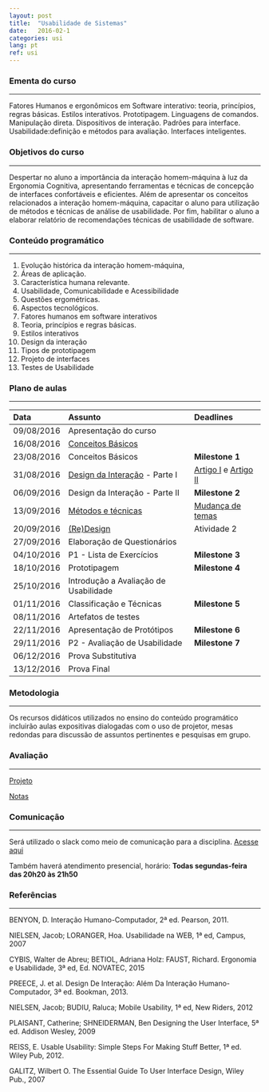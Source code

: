 ```yaml
---
layout: post
title:  "Usabilidade de Sistemas"
date:   2016-02-1
categories: usi
lang: pt
ref: usi
---
```


### Ementa do curso
___
Fatores Humanos e ergonômicos em Software interativo: teoria, princípios, regras básicas. Estilos interativos. Prototipagem. Linguagens de comandos. Manipulação direta. Dispositivos de interação. Padrões para interface. Usabilidade:definição e métodos para avaliação. Interfaces inteligentes.

### Objetivos do curso
___
Despertar no aluno a importância da interação homem-máquina à luz da Ergonomia Cognitiva, apresentando ferramentas e técnicas de concepção de interfaces confortáveis e eficientes. Além de apresentar os conceitos relacionados a interação homem-máquina, capacitar o aluno para utilização de métodos e técnicas de análise de usabilidade. Por fim, habilitar o aluno a elaborar relatório de recomendações técnicas de usabilidade de software.

### Conteúdo programático
___
1. Evolução histórica da interação homem-máquina,
2. Áreas de aplicação.
3. Característica humana relevante.
4. Usabilidade, Comunicabilidade e Acessibilidade
5. Questões ergométricas.
6. Aspectos tecnológicos.
7. Fatores humanos em software interativos
8. Teoria, princípios e regras básicas.
9. Estilos interativos
10. Design da interação
11. Tipos de prototipagem
12. Projeto de interfaces
13. Testes de Usabilidade

### Plano de aulas
___

| Data	| Assunto | Deadlines
| :------- | :------ | :------ |
| 09/08/2016 |	Apresentação do curso
| 16/08/2016 |	[Conceitos Básicos](https://docs.google.com/a/diasbruno.com/presentation/d/1AKXPr-o5DDoz0EfWZyNK5pzCoClEvXjW5YIhHc3zENE/preview?slide=id.p4)
| 23/08/2016 |	Conceitos Básicos | **Milestone 1**
| 31/08/2016 |	[Design da Interação](https://docs.google.com/a/diasbruno.com/presentation/d/1z8NOxmRjiilUz-EJHK6kSpTLSs7860LaNT1FU3dcdRo/preview?slide=id.p4) - Parte I | [Artigo I](https://docs.google.com/a/diasbruno.com/file/d/0B9oADRpZVGECZ29RTmNiRXlDMmM/edit) e [Artigo II](https://docs.google.com/a/diasbruno.com/file/d/0B9oADRpZVGECVVlUOFNHd2UtNnM/edit)
| 06/09/2016 |	Design da Interação - Parte II | **Milestone 2**
| 13/09/2016 |	[Métodos e técnicas](https://docs.google.com/presentation/d/13K7TbxQzWZ-TF-TB4B-ncSoVidbYrf_ryxUCWUAr9qo/edit#slide=id.p31) | [Mudança de temas](https://docs.google.com/spreadsheets/d/1CBSfExRZnxBP9EHE1_TnesGztbZ3wU38lzGaggWWmZ4/edit#gid=0) 
| 20/09/2016 |	[(Re)Design](https://docs.google.com/presentation/d/16NNGcgT3-RXvDmaBuQDobCOrr3tOGvAJwakIW4CLD8U/preview?slide=id.g172f9a7e48_0_256) | Atividade 2
| 27/09/2016 |	Elaboração de Questionários
| 04/10/2016 |	P1 - Lista de Exercícios | **Milestone 3**
| 18/10/2016 |	Prototipagem  | **Milestone 4**
| 25/10/2016 |	Introdução a Avaliação de Usabilidade
| 01/11/2016 |	Classificação e Técnicas | **Milestone 5**
| 08/11/2016 |	Artefatos de testes
| 22/11/2016 |	Apresentação de Protótipos | **Milestone 6**
| 29/11/2016 |	P2 - Avaliação de Usabilidade | **Milestone 7**
| 06/12/2016 |	Prova Substitutiva
| 13/12/2016 |	Prova Final

### Metodologia
___
Os recursos didáticos utilizados no ensino do conteúdo programático incluirão aulas expositivas dialogadas com o uso de projetor, mesas redondas para discussão de assuntos pertinentes e pesquisas em grupo.

### Avaliação
___
[Projeto](https://docs.google.com/document/d/1RD7q32dEyvxQ2LYaqBSjAagEWeUcBa8tzrCtulx5tF4/edit)

[Notas](https://docs.google.com/spreadsheets/d/1489eqV-pBDZLPzznerS6k2-4tRtf2-7-t0tIPuLjGp0/preview)

### Comunicação
___
Será utilizado o slack como meio de comunicação para a disciplina. [Acesse aqui](https://uis-facisa.slack.com/)

Também haverá atendimento presencial, horário: **Todas segundas-feira das 20h20 às 21h50**

### Referências
___

BENYON, D. Interação Humano-Computador, 2ª ed. Pearson, 2011.

NIELSEN, Jacob; LORANGER, Hoa. Usabilidade na WEB, 1ª ed, Campus, 2007

CYBIS, Walter de Abreu; BETIOL, Adriana Holz: FAUST, Richard. Ergonomia e Usabilidade, 3ª ed, Ed. NOVATEC, 2015

PREECE, J. et al. Design De Interação: Além Da Interação Humano-Computador, 3ª ed. Bookman, 2013.

NIELSEN, Jacob; BUDIU, Raluca; Mobile Usability, 1ª ed, New Riders, 2012

PLAISANT, Catherine; SHNEIDERMAN, Ben Designing the User Interface, 5ª ed. Addison Wesley, 2009

REISS, E. Usable Usability: Simple Steps For Making Stuff Better, 1ª ed. Wiley Pub, 2012.

GALITZ, Wilbert O. The Essential Guide To User Interface Design, Wiley Pub., 2007

